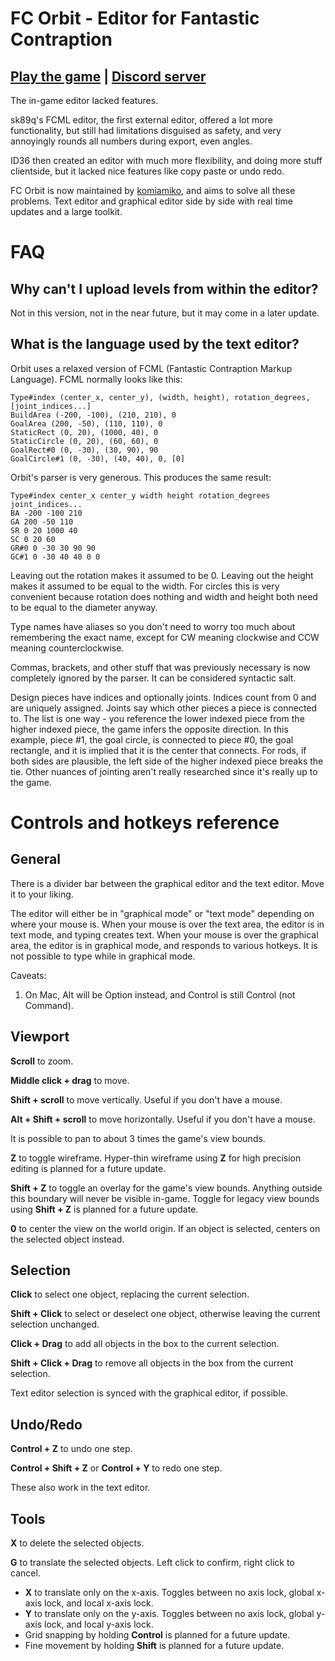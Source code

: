 # FC Orbit - Editor for Fantastic Contraption
[Play the game](http://www.fantasticcontraption.com/original/) | [Discord server](https://discord.gg/NdwRfAj)
---

The in-game editor lacked features.

sk89q's FCML editor, the first external editor, offered a lot more functionality,
but still had limitations disguised as safety, and very annoyingly rounds all numbers during export, even angles.

ID36 then created an editor with much more flexibility, and doing more stuff clientside,
but it lacked nice features like copy paste or undo redo.

FC Orbit is now maintained by [komiamiko](https://github.com/komiamiko), and aims to solve all these problems.
Text editor and graphical editor side by side with real time updates and a large toolkit.

# FAQ
## Why can't I upload levels from within the editor?
Not in this version, not in the near future, but it may come in a later update.

## What is the language used by the text editor?
Orbit uses a relaxed version of FCML (Fantastic Contraption Markup Language). FCML normally looks like this:
```
Type#index (center_x, center_y), (width, height), rotation_degrees, [joint_indices...]
BuildArea (-200, -100), (210, 210), 0
GoalArea (200, -50), (110, 110), 0
StaticRect (0, 20), (1000, 40), 0
StaticCircle (0, 20), (60, 60), 0
GoalRect#0 (0, -30), (30, 90), 90
GoalCircle#1 (0, -30), (40, 40), 0, [0]
```
Orbit's parser is very generous. This produces the same result:
```
Type#index center_x center_y width height rotation_degrees joint_indices...
BA -200 -100 210
GA 200 -50 110
SR 0 20 1000 40
SC 0 20 60
GR#0 0 -30 30 90 90
GC#1 0 -30 40 40 0 0
```
Leaving out the rotation makes it assumed to be 0.
Leaving out the height makes it assumed to be equal to the width.
For circles this is very convenient because rotation does nothing and width and height both need to be equal to the diameter anyway.

Type names have aliases so you don't need to worry too much about remembering the exact name, except for CW meaning clockwise and CCW meaning counterclockwise.

Commas, brackets, and other stuff that was previously necessary is now completely ignored by the parser.
It can be considered syntactic salt.

Design pieces have indices and optionally joints.
Indices count from 0 and are uniquely assigned.
Joints say which other pieces a piece is connected to.
The list is one way - you reference the lower indexed piece from the higher indexed piece, the game infers the opposite direction.
In this example, piece \#1, the goal circle, is connected to piece \#0, the goal rectangle, and it is implied that it is the center that connects.
For rods, if both sides are plausible, the left side of the higher indexed piece breaks the tie. Other nuances of jointing aren't really researched since it's really up to the game.

# Controls and hotkeys reference
## General
There is a divider bar between the graphical editor and the text editor.
Move it to your liking.

The editor will either be in "graphical mode" or "text mode" depending on where your mouse is.
When your mouse is over the text area, the editor is in text mode, and typing creates text.
When your mouse is over the graphical area, the editor is in graphical mode, and responds to various hotkeys.
It is not possible to type while in graphical mode.

Caveats:
1. On Mac, Alt will be Option instead, and Control is still Control (not Command).

## Viewport
**Scroll** to zoom.

**Middle click + drag** to move.

**Shift + scroll** to move vertically.
Useful if you don't have a mouse.

**Alt + Shift + scroll** to move horizontally.
Useful if you don't have a mouse.

It is possible to pan to about 3 times the game's view bounds.

**Z** to toggle wireframe.
Hyper-thin wireframe using **Z** for high precision editing is planned for a future update.

**Shift + Z** to toggle an overlay for the game's view bounds. Anything outside this boundary will never be visible in-game.
Toggle for legacy view bounds using **Shift + Z** is planned for a future update.

**0** to center the view on the world origin. If an object is selected, centers on the selected object instead.

## Selection
**Click** to select one object, replacing the current selection.

**Shift + Click** to select or deselect one object, otherwise leaving the current selection unchanged.

**Click + Drag** to add all objects in the box to the current selection.

**Shift + Click + Drag** to remove all objects in the box from the current selection.

Text editor selection is synced with the graphical editor, if possible.

## Undo/Redo
**Control + Z** to undo one step.

**Control + Shift + Z** or **Control + Y** to redo one step.

These also work in the text editor.

## Tools

**X** to delete the selected objects.

**G** to translate the selected objects. Left click to confirm, right click to cancel.
* **X** to translate only on the x-axis. Toggles between no axis lock, global x-axis lock, and local x-axis lock.
* **Y** to translate only on the y-axis. Toggles between no axis lock, global y-axis lock, and local y-axis lock.
* Grid snapping by holding **Control** is planned for a future update.
* Fine movement by holding **Shift** is planned for a future update.
